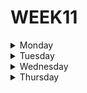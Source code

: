 # WEEK11

<details>
  <summary>Monday</summary>
  
</details>



<details>
  <summary>Tuesday</summary>
 
## Node.JS Core Understanding Learning Exercise 🧠
  
***1. What is Node.js?***

**Node JS** is an open source javascript environment that we run outside the browser targeting asynchronous events.

***2. What problem does Node.JS solve?***

Node solves the problem of having the need to use a large number of servers, because thanks to its engine, instead of creating a new thread for each client, each connection triggers an execution within the node engine, so a server can support thousands of connections

***3. What is the V8 Javascript Engine?***

The v8 engine is an engine developed in C++ that is currently most popular due to its performance and performance, which combines an interpreter that transforms the code into a list of tokens and a compiler that optimizes it, thus making javascript run much faster.

***4. Is Node.JS really necessary in the Development ecosystem?***

Node js is necessary and very useful in the development ecosystem because it allows us to develop faster and more scalable applications in a very efficient way, in addition to having a huge community and support.
  
***5. What is the difference between Node.JS and any other browser?***
  
The difference between nodejs and any other browser is that NodeJS has full access to the system, thus being able to read and write directly from the file system, with unlimited access, run software etc.

  ***6. What is NVM and Why is it useful for Node.JS developers?***
  
  NVM (node vision manager) is a bash script used to manage the released versions of NodeJS, allowing you to install, update or change the version. This makes it easier to work with projects that require different versions on the same computer.
  
  
## Node.JS Module System Core Understanding Learning Exercise 🧠
  
***1. What is a Javascript Module?***
  
  Modules are a feature that can contain classes or libraries with functions for specific tasks, which we can import into our projects.
  
  
***2. Why are Javascript Modules necessary?***
  
  Modules are important because they allow us to split our code into different files by importing and exporting them, thus allowing us to reuse them.
  
  
***3. What module standards are available in Node.JS?***
  
As standard modules NodeJs has the following modules:

- http
- url
- querystring
- path
- fs
- util
  
  
***4. What are the differences between ESModules and CommonJS modules?***
  
  The difference between ESModules and CommonJS is that CommonJS specifically allows you to load modules in a synchronous way, while ESModules allows you to load modules synchronously and asynchronously.
  
  
***5. Which types of modules exist in Node.JS?***
  
  In NodeJS there are three types of modules:
  
- Core Modules
- Local Modules
- Third Party Modules
  
  
## Node.JS Module System Practice 💻
  
### Description

Time to put into practice what you learned about Node.JS modules 😁.

1. Create a new Node.JS project, name it: <your-nickname>/modules
2. Create a new module, name it: operations.js
3. Inside operations.js implement two functions, one for the sum operation and one for the subtract operation.
4. Create a new module, name it: main.js
5. Import the functions implemented in operations.js and use them in any way in main.js.

***Solution***

**main.js**

```javascript

const {sum, subs} = require('./operations.js');

let One = 3.5;
let Two = 3.5;

let Operation1 = sum(One, Two);
let Operation2 = subs(One, Two);
let Complete_operation = sum(Operation1, Operation2);
let Complete_operation1 = subs(Operation1, Operation2);

console.log('The result is:' + Operation1);
console.log('The result is:' + Operation2);
console.log('The result is:' + Complete_operation);
console.log('The result is:' + Complete_operation1);

```

**operations.js**

```javascript

function sum(num1, num2){
    let result = num1 + num2;
    return result;
}

function subs(num1, num2){
    let result = num1 - num2;
    return result;
}

module.exports = {sum, subs}

```
  
  
## Client-Server Model Learning Exercise 🧠
  
***1. What is a Server?***
  
A server is a set of computers that can receive requests from users and return a response.

 
***2. Why is a Client?***
  
The client is the one who interacts with the server and sends requests and receives responses from it.

  
***3. Is a server just another physical computer?***
  
  A server is a physical computer integrated into a network in which it communicates with other computers also connected to the network.

 
***4. Is there any similarity between human communication and the client-server model?***
  
  In general, the intention of both options is to make a request and receive a response, but in my opinion the difference between the two is that in human communication, people communicate directly with a single person to receive some type of information, while in client-server model, many clients are communicating at the same time with a single server which returns a specific response to each request from each client

  
***5. Is the client-server model applicable only to the Web?***

According to me, currently I think it is only applicable for the web, since it is necessary to establish a connection between clients and the server, and for that the network is necessary, which is within the web

  
</details>




<details>
  <summary>Wednesday</summary>
  
## APIs Core Understanding Learning Exercise 🧠

***1. What is an API?***

An API (Application Programming Interfaces) is a set of protocols and definitions used to develop and integrate software, allowing communication between two applications through certain rules.

***2. What is a Protocol?***

Protocols are a set of rules, standards and policies made up of restrictions that define the exchange of information between devices or servers through the network.

***3. Is the term API only applicable to the communication of programs over the Internet?***

Yes, it is only applicable on the internet, since for an api to work it must have a connection with another application through some network

***4. Why is structured communication between two programs important?***
  
Structured communication is important so that each program can work objectively, respecting the operation of the application with which it is making a connection, which only happens in applications since in communication between humans there are no protocols that create restrictions between the communication of two people.


***5. Is an API just another program or a standard? ***
  
It is a program that creates a connection between applications

***6. Do you know any API? Can you list at least 5 examples of APIs?***

1- Axios
2- Google Cloud API
3- Twitter API
4- API OpenWeatherMap
5- All Sports API
  


## From JSON to REST Learning Exercise 🧠


## REST API Clients Learning Exercise 🧠


## Express.JS Core Understanding Learning Exercise 🧠

</details>




<details>
  <summary>Thursday</summary>

</details
